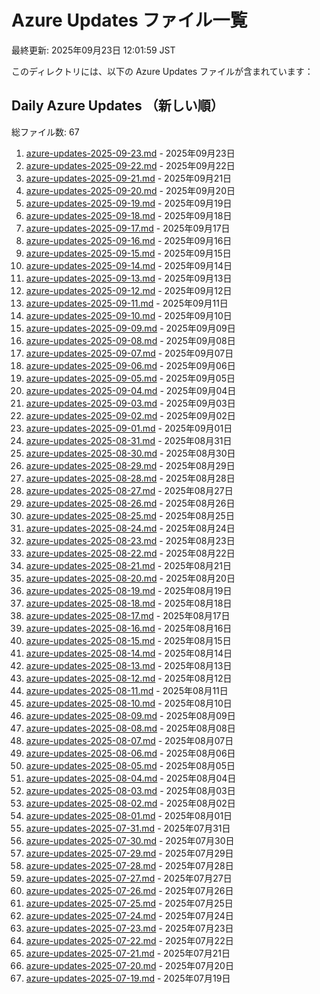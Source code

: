 # Azure Updates ファイル一覧

最終更新: 2025年09月23日 12:01:59 JST

このディレクトリには、以下の Azure Updates ファイルが含まれています：

## Daily Azure Updates （新しい順）

総ファイル数: 67

1. [azure-updates-2025-09-23.md](./azure-updates-2025-09-23.md) - 2025年09月23日
2. [azure-updates-2025-09-22.md](./azure-updates-2025-09-22.md) - 2025年09月22日
3. [azure-updates-2025-09-21.md](./azure-updates-2025-09-21.md) - 2025年09月21日
4. [azure-updates-2025-09-20.md](./azure-updates-2025-09-20.md) - 2025年09月20日
5. [azure-updates-2025-09-19.md](./azure-updates-2025-09-19.md) - 2025年09月19日
6. [azure-updates-2025-09-18.md](./azure-updates-2025-09-18.md) - 2025年09月18日
7. [azure-updates-2025-09-17.md](./azure-updates-2025-09-17.md) - 2025年09月17日
8. [azure-updates-2025-09-16.md](./azure-updates-2025-09-16.md) - 2025年09月16日
9. [azure-updates-2025-09-15.md](./azure-updates-2025-09-15.md) - 2025年09月15日
10. [azure-updates-2025-09-14.md](./azure-updates-2025-09-14.md) - 2025年09月14日
11. [azure-updates-2025-09-13.md](./azure-updates-2025-09-13.md) - 2025年09月13日
12. [azure-updates-2025-09-12.md](./azure-updates-2025-09-12.md) - 2025年09月12日
13. [azure-updates-2025-09-11.md](./azure-updates-2025-09-11.md) - 2025年09月11日
14. [azure-updates-2025-09-10.md](./azure-updates-2025-09-10.md) - 2025年09月10日
15. [azure-updates-2025-09-09.md](./azure-updates-2025-09-09.md) - 2025年09月09日
16. [azure-updates-2025-09-08.md](./azure-updates-2025-09-08.md) - 2025年09月08日
17. [azure-updates-2025-09-07.md](./azure-updates-2025-09-07.md) - 2025年09月07日
18. [azure-updates-2025-09-06.md](./azure-updates-2025-09-06.md) - 2025年09月06日
19. [azure-updates-2025-09-05.md](./azure-updates-2025-09-05.md) - 2025年09月05日
20. [azure-updates-2025-09-04.md](./azure-updates-2025-09-04.md) - 2025年09月04日
21. [azure-updates-2025-09-03.md](./azure-updates-2025-09-03.md) - 2025年09月03日
22. [azure-updates-2025-09-02.md](./azure-updates-2025-09-02.md) - 2025年09月02日
23. [azure-updates-2025-09-01.md](./azure-updates-2025-09-01.md) - 2025年09月01日
24. [azure-updates-2025-08-31.md](./azure-updates-2025-08-31.md) - 2025年08月31日
25. [azure-updates-2025-08-30.md](./azure-updates-2025-08-30.md) - 2025年08月30日
26. [azure-updates-2025-08-29.md](./azure-updates-2025-08-29.md) - 2025年08月29日
27. [azure-updates-2025-08-28.md](./azure-updates-2025-08-28.md) - 2025年08月28日
28. [azure-updates-2025-08-27.md](./azure-updates-2025-08-27.md) - 2025年08月27日
29. [azure-updates-2025-08-26.md](./azure-updates-2025-08-26.md) - 2025年08月26日
30. [azure-updates-2025-08-25.md](./azure-updates-2025-08-25.md) - 2025年08月25日
31. [azure-updates-2025-08-24.md](./azure-updates-2025-08-24.md) - 2025年08月24日
32. [azure-updates-2025-08-23.md](./azure-updates-2025-08-23.md) - 2025年08月23日
33. [azure-updates-2025-08-22.md](./azure-updates-2025-08-22.md) - 2025年08月22日
34. [azure-updates-2025-08-21.md](./azure-updates-2025-08-21.md) - 2025年08月21日
35. [azure-updates-2025-08-20.md](./azure-updates-2025-08-20.md) - 2025年08月20日
36. [azure-updates-2025-08-19.md](./azure-updates-2025-08-19.md) - 2025年08月19日
37. [azure-updates-2025-08-18.md](./azure-updates-2025-08-18.md) - 2025年08月18日
38. [azure-updates-2025-08-17.md](./azure-updates-2025-08-17.md) - 2025年08月17日
39. [azure-updates-2025-08-16.md](./azure-updates-2025-08-16.md) - 2025年08月16日
40. [azure-updates-2025-08-15.md](./azure-updates-2025-08-15.md) - 2025年08月15日
41. [azure-updates-2025-08-14.md](./azure-updates-2025-08-14.md) - 2025年08月14日
42. [azure-updates-2025-08-13.md](./azure-updates-2025-08-13.md) - 2025年08月13日
43. [azure-updates-2025-08-12.md](./azure-updates-2025-08-12.md) - 2025年08月12日
44. [azure-updates-2025-08-11.md](./azure-updates-2025-08-11.md) - 2025年08月11日
45. [azure-updates-2025-08-10.md](./azure-updates-2025-08-10.md) - 2025年08月10日
46. [azure-updates-2025-08-09.md](./azure-updates-2025-08-09.md) - 2025年08月09日
47. [azure-updates-2025-08-08.md](./azure-updates-2025-08-08.md) - 2025年08月08日
48. [azure-updates-2025-08-07.md](./azure-updates-2025-08-07.md) - 2025年08月07日
49. [azure-updates-2025-08-06.md](./azure-updates-2025-08-06.md) - 2025年08月06日
50. [azure-updates-2025-08-05.md](./azure-updates-2025-08-05.md) - 2025年08月05日
51. [azure-updates-2025-08-04.md](./azure-updates-2025-08-04.md) - 2025年08月04日
52. [azure-updates-2025-08-03.md](./azure-updates-2025-08-03.md) - 2025年08月03日
53. [azure-updates-2025-08-02.md](./azure-updates-2025-08-02.md) - 2025年08月02日
54. [azure-updates-2025-08-01.md](./azure-updates-2025-08-01.md) - 2025年08月01日
55. [azure-updates-2025-07-31.md](./azure-updates-2025-07-31.md) - 2025年07月31日
56. [azure-updates-2025-07-30.md](./azure-updates-2025-07-30.md) - 2025年07月30日
57. [azure-updates-2025-07-29.md](./azure-updates-2025-07-29.md) - 2025年07月29日
58. [azure-updates-2025-07-28.md](./azure-updates-2025-07-28.md) - 2025年07月28日
59. [azure-updates-2025-07-27.md](./azure-updates-2025-07-27.md) - 2025年07月27日
60. [azure-updates-2025-07-26.md](./azure-updates-2025-07-26.md) - 2025年07月26日
61. [azure-updates-2025-07-25.md](./azure-updates-2025-07-25.md) - 2025年07月25日
62. [azure-updates-2025-07-24.md](./azure-updates-2025-07-24.md) - 2025年07月24日
63. [azure-updates-2025-07-23.md](./azure-updates-2025-07-23.md) - 2025年07月23日
64. [azure-updates-2025-07-22.md](./azure-updates-2025-07-22.md) - 2025年07月22日
65. [azure-updates-2025-07-21.md](./azure-updates-2025-07-21.md) - 2025年07月21日
66. [azure-updates-2025-07-20.md](./azure-updates-2025-07-20.md) - 2025年07月20日
67. [azure-updates-2025-07-19.md](./azure-updates-2025-07-19.md) - 2025年07月19日
